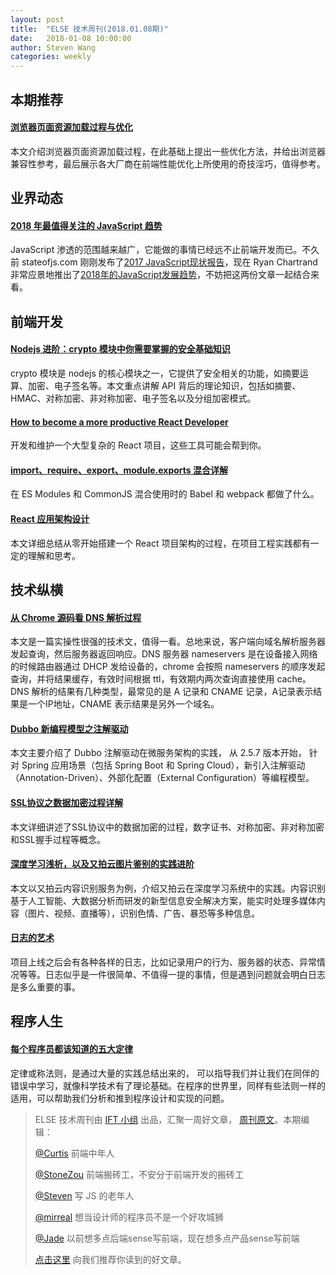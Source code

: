 ```yaml
---
layout: post
title:  "ELSE 技术周刊(2018.01.08期)"
date:   2018-01-08 10:00:00
author: Steven Wang
categories: weekly
---
```


## 本期推荐

#### [浏览器页面资源加载过程与优化](https://juejin.im/post/5a4ed917f265da3e317df515)

本文介绍浏览器页面资源加载过程，在此基础上提出一些优化方法，并给出浏览器兼容性参考，最后展示各大厂商在前端性能优化上所使用的奇技淫巧，值得参考。

## 业界动态

#### [2018 年最值得关注的 JavaScript 趋势](http://36kr.com/p/5110763.html)

JavaScript 渗透的范围越来越广，它能做的事情已经远不止前端开发而已。不久前 stateofjs.com 刚刚发布了[2017 JavaScript现状报告](https://medium.freecodecamp.org/i-just-asked-23-000-developers-what-they-think-of-javascript-heres-what-i-learned-9a06b61998fa)，现在 Ryan Chartrand 非常应景地推出了[2018年的JavaScript发展趋势](https://hackernoon.com/the-top-javascript-trends-to-watch-in-2018-a8437dd94425)，不妨把这两份文章一起结合来看。

## 前端开发

#### [Nodejs 进阶：crypto 模块中你需要掌握的安全基础知识](http://www.cnblogs.com/chyingp/p/nodejs-learning-crypto-theory.html)

crypto 模块是 nodejs 的核心模块之一，它提供了安全相关的功能，如摘要运算、加密、电子签名等。本文重点讲解 API 背后的理论知识，包括如摘要、HMAC、对称加密、非对称加密、电子签名以及分组加密模式。

#### [How to become a more productive React Developer](http://blog.jakoblind.no/how-to-become-a-more-productive-react-developer/?utm_campaign=React%2BNewsletter&utm_medium=web&utm_source=React_Newsletter_99)

开发和维护一个大型复杂的 React 项目，这些工具可能会帮到你。

#### [import、require、export、module.exports 混合详解](https://github.com/ShowJoy-com/showjoy-blog/issues/39)

在 ES Modules 和 CommonJS 混合使用时的 Babel 和 webpack 都做了什么。

#### [React 应用架构设计](http://blog.codingplayboy.com/2017/12/30/react_app_structure/)

本文详细总结从零开始搭建一个 React 项目架构的过程，在项目工程实践都有一定的理解和思考。

## 技术纵横

#### [从 Chrome 源码看 DNS 解析过程](https://zhuanlan.zhihu.com/p/32531969)

本文是一篇实操性很强的技术文，值得一看。总地来说，客户端向域名解析服务器发起查询，然后服务器返回响应。DNS 服务器 nameservers 是在设备接入网络的时候路由器通过 DHCP 发给设备的，chrome 会按照 nameservers 的顺序发起查询，并将结果缓存，有效时间根据 ttl，有效期内两次查询直接使用 cache。DNS 解析的结果有几种类型，最常见的是 A 记录和 CNAME 记录，A记录表示结果是一个IP地址，CNAME 表示结果是另外一个域名。

#### [Dubbo 新编程模型之注解驱动](https://segmentfault.com/a/1190000012631436)

本文主要介绍了 Dubbo 注解驱动在微服务架构的实践， 从 2.5.7 版本开始， 针对 Spring 应用场景（包括 Spring Boot 和 Spring Cloud），新引入注解驱动（Annotation-Driven）、外部化配置（External Configuration）等编程模型。

#### [SSL协议之数据加密过程详解](http://blog.damonare.cn/2017/12/29/SSL%E5%8D%8F%E8%AE%AE%E4%B9%8B%E6%95%B0%E6%8D%AE%E5%8A%A0%E5%AF%86%E8%BF%87%E7%A8%8B%E8%AF%A6%E8%A7%A3/)

本文详细讲述了SSL协议中的数据加密的过程，数字证书、对称加密、非对称加密和SSL握手过程等概念。

#### [深度学习浅析，以及又拍云图片鉴别的实践进阶](https://tech.upyun.com/article/268/tech.html)

本文以又拍云内容识别服务为例，介绍又拍云在深度学习系统中的实践。内容识别基于人工智能、大数据分析而研发的新型信息安全解决方案，能实时处理多媒体内容（图片、视频、直播等），识别色情、广告、暴恐等多种信息。

#### [日志的艺术](http://www.cnblogs.com/xybaby/p/7954610.html)

项目上线之后会有各种各样的日志，比如记录用户的行为、服务器的状态、异常情况等等。日志似乎是一件很简单、不值得一提的事情，但是遇到问题就会明白日志是多么重要的事。

## 程序人生

#### [每个程序员都该知道的五大定律](http://blog.jobbole.com/112474/)

定律或称法则，是通过大量的实践总结出来的， 可以指导我们并让我们在同伴的错误中学习，就像科学技术有了理论基础。在程序的世界里，同样有些法则一样的适用，可以帮助我们分析和推到程序设计和实现的问题。


> ELSE 技术周刊由 [IFT 小组](https://github.com/CtripFE) 出品，汇聚一周好文章， [周刊原文](https://zhuanlan.zhihu.com/p/32720716/)。本期编辑：
>
> [@Curtis](https://github.com/CurtisCBS) 前端中年人
>
> [@StoneZou](https://github.com/stoneyong) 前端搬砖工，不安分于前端开发的搬砖工
>
> [@Steven](https://github.com/StevenX911) 写 JS 的老年人
>
> [@mirreal](https://github.com/mirreal) 想当设计师的程序员不是一个好攻城狮
>
> [@Jade](https://github.com/Jade05) 以前想多点后端sense写前端，现在想多点产品sense写前端
>
> [点击这里](https://github.com/CtripFE/fe-weekly/issues) 向我们推荐你读到的好文章。
